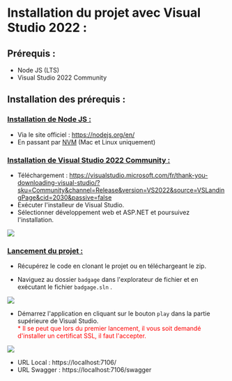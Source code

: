 Installation du projet avec Visual Studio 2022 :
=============

## Prérequis : 
- Node JS (LTS)
- Visual Studio 2022 Community

## Installation des prérequis :

### <ins> Installation de Node JS : </ins>
- Via le site officiel : https://nodejs.org/en/
- En passant par [NVM](https://github.com/nvm-sh/nvm) (Mac et Linux uniquement)

### <ins>Installation de Visual Studio 2022 Community : </ins> 
- Téléchargement : https://visualstudio.microsoft.com/fr/thank-you-downloading-visual-studio/?sku=Community&channel=Release&version=VS2022&source=VSLandingPage&cid=2030&passive=false
- Exécuter l'installeur de Visual Studio.
- Sélectionner développement web et ASP.NET et poursuivez l'installation.
<img src="https://raw.githubusercontent.com/huhulacolle/Badgage/doc/installation/Docs/img/installvs2022.png">
<br>

### <ins>Lancement du projet :</ins>
- Récupérez le code en clonant le projet ou en téléchargeant le zip. <br>

- Naviguez au dossier ```badgage``` dans l'explorateur de fichier et en exécutant le fichier ```badgage.sln``` .
<img src="https://raw.githubusercontent.com/huhulacolle/Badgage/doc/installation/Docs/img/sln.png">

- Démarrez l'application en cliquant sur le bouton ```play``` dans la partie supérieure de Visual Studio. <br>
<span style="color:red">* Il se peut que lors du premier lancement, il vous soit demandé d'installer un certificat SSL, il faut l'accepter.</span> <br>
<img src="https://raw.githubusercontent.com/huhulacolle/Badgage/doc/installation/Docs/img/exec.png">

- URL Local : https://localhost:7106/
- URL Swagger : https://localhost:7106/swagger